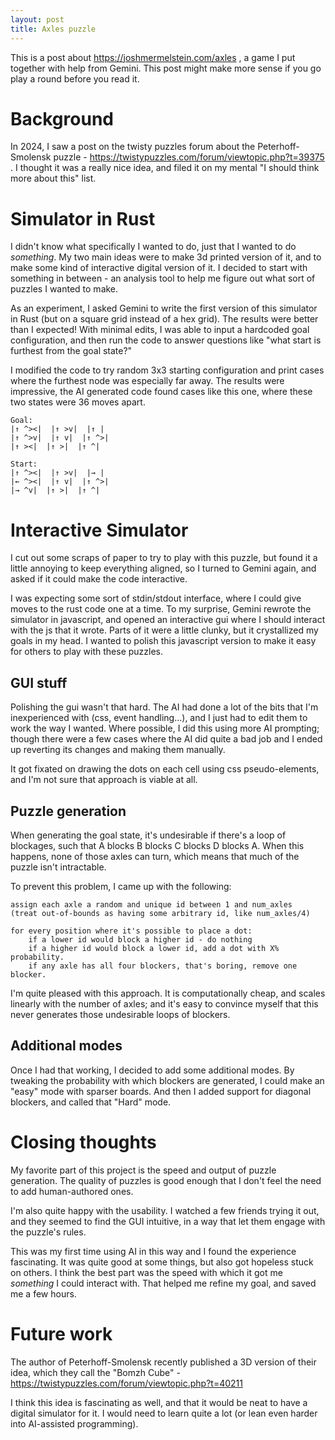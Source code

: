 ```yaml
---
layout: post
title: Axles puzzle
---
```


This is a post about https://joshmermelstein.com/axles , a game I put together
with help from Gemini. This post might make more sense if you go play a round
before you read it.

# Background

In 2024, I saw a post on the twisty puzzles forum about the Peterhoff-Smolensk
puzzle - https://twistypuzzles.com/forum/viewtopic.php?t=39375 . I thought it
was a really nice idea, and filed it on my mental "I should think more about
this" list. 

# Simulator in Rust

I didn't know what specifically I wanted to do, just that I wanted to do
*something*. My two main ideas were to make 3d printed version of it, and to
make some kind of interactive digital version of it. I decided to start with
something in between - an analysis tool to help me figure out what sort of
puzzles I wanted to make.

As an experiment, I asked Gemini to write the first version of this simulator in
Rust (but on a square grid instead of a hex grid). The results were better than
I expected! With minimal edits, I was able to input a hardcoded goal
configuration, and then run the code to answer questions like "what start is
furthest from the goal state?"

I modified the code to try random 3x3 starting configuration and print cases
where the furthest node was especially far away. The results were impressive,
the AI generated code found cases like this one, where these two states were 36
moves apart.

    Goal:
    |↑ ^><|  |↑ >v|  |↑ |
    |↑ ^>v|  |↑ v|  |↑ ^>|
    |↑ ><|  |↑ >|  |↑ ^|

    Start:
    |↑ ^><|  |↑ >v|  |→ |
    |← ^><|  |↑ v|  |↑ ^>|
    |→ ^v|  |↑ >|  |↑ ^|

# Interactive Simulator

I cut out some scraps of paper to try to play with this puzzle, but found it a
little annoying to keep everything aligned, so I turned to Gemini again, and
asked if it could make the code interactive.

I was expecting some sort of stdin/stdout interface, where I could give moves to
the rust code one at a time. To my surprise, Gemini rewrote the simulator in
javascript, and opened an interactive gui where I should interact with the js
that it wrote. Parts of it were a little clunky, but it crystallized my goals in
my head. I wanted to polish this javascript version to make it easy for others
to play with these puzzles.

## GUI stuff

Polishing the gui wasn't that hard. The AI had done a lot of the bits that I'm
inexperienced with (css, event handling...), and I just had to edit them to work
the way I wanted. Where possible, I did this using more AI prompting; though
there were a few cases where the AI did quite a bad job and I ended up reverting
its changes and making them manually.

It got fixated on drawing the dots on each cell using css pseudo-elements, and
I'm not sure that approach is viable at all.

## Puzzle generation

When generating the goal state, it's undesirable if there's a loop of blockages,
such that A blocks B blocks C blocks D blocks A. When this happens, none of
those axles can turn, which means that much of the puzzle isn't intractable.

To prevent this problem, I came up with the following:

    assign each axle a random and unique id between 1 and num_axles
    (treat out-of-bounds as having some arbitrary id, like num_axles/4)

    for every position where it's possible to place a dot:
        if a lower id would block a higher id - do nothing
        if a higher id would block a lower id, add a dot with X% probability.
        if any axle has all four blockers, that's boring, remove one blocker.

I'm quite pleased with this approach. It is computationally cheap, and scales
linearly with the number of axles; and it's easy to convince myself that this
never generates those undesirable loops of blockers.

## Additional modes

Once I had that working, I decided to add some additional modes. By tweaking the
probability with which blockers are generated, I could make an "easy" mode with
sparser boards. And then I added support for diagonal blockers, and called that
"Hard" mode.

# Closing thoughts

My favorite part of this project is the speed and output of puzzle generation.
The quality of puzzles is good enough that I don't feel the need to add
human-authored ones.

I'm also quite happy with the usability. I watched a few friends trying it out,
and they seemed to find the GUI intuitive, in a way that let them engage with
the puzzle's rules.

This was my first time using AI in this way and I found the experience
fascinating. It was quite good at some things, but also got hopeless stuck on
others. I think the best part was the speed with which it got me *something* I
could interact with. That helped me refine my goal, and saved me a few hours.

# Future work

The author of Peterhoff-Smolensk recently published a 3D version of their idea,
which they call the "Bomzh Cube" -
https://twistypuzzles.com/forum/viewtopic.php?t=40211

I think this idea is fascinating as well, and that it would be neat to have a
digital simulator for it. I would need to learn quite a lot (or lean even harder
into AI-assisted programming).
